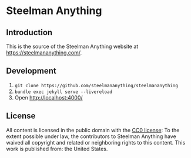 # Steelman Anything

## Introduction

This is the source of the Steelman Anything website at <https://steelmananything.com/>.

## Development

1. `git clone https://github.com/steelmananything/steelmananything`
2. `bundle exec jekyll serve --livereload`
3. Open <http://localhost:4000/>

## License

All content is licensed in the public domain with the [CC0 license](LICENSE.txt): To the extent possible under law, the contributors to Steelman Anything have waived all copyright and related or neighboring rights to this content. This work is published from: the United States.
